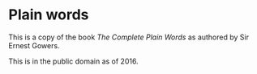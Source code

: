 # Plain words

This is a copy of the book *The Complete Plain Words* as authored by Sir Ernest Gowers.

This is in the public domain as of 2016.
